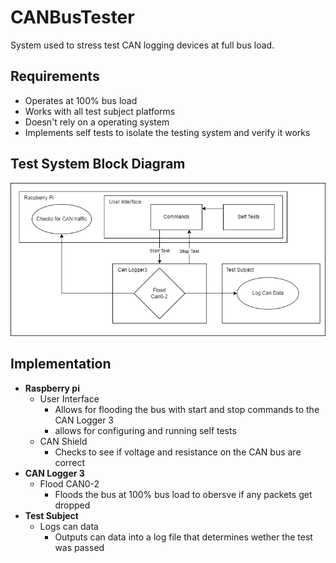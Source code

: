 # CANBusTester
System used to stress test CAN logging devices at full bus load.

## Requirements
- Operates at 100% bus load
- Works with all test subject platforms
- Doesn't rely on a operating system
- Implements self tests to isolate the testing system and verify it works

## Test System Block Diagram
![alt text](CANBusTester.drawio.png)

## Implementation
* **Raspberry pi**
  - User Interface
    * Allows for flooding the bus with start and stop commands to the CAN Logger 3
    * allows for configuring and running self tests
  - CAN Shield
    * Checks to see if voltage and resistance on the CAN bus are correct
* **CAN Logger 3**
  - Flood CAN0-2
    * Floods the bus at 100% bus load to obersve if any packets get dropped
* **Test Subject**
  - Logs can data
    * Outputs can data into a log file that determines wether the test was passed
